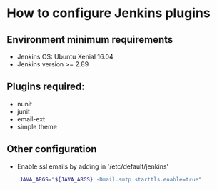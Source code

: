 # How to configure Jenkins plugins

## Environment minimum requirements
  - Jenkins OS: Ubuntu Xenial 16.04
  - Jenkins version >= 2.89

## Plugins required:
  - nunit
  - junit
  - email-ext
  - simple theme

## Other configuration
  - Enable ssl emails by adding in '/etc/default/jenkins'
  ```bash
      JAVA_ARGS="${JAVA_ARGS} -Dmail.smtp.starttls.enable=true"
  ```